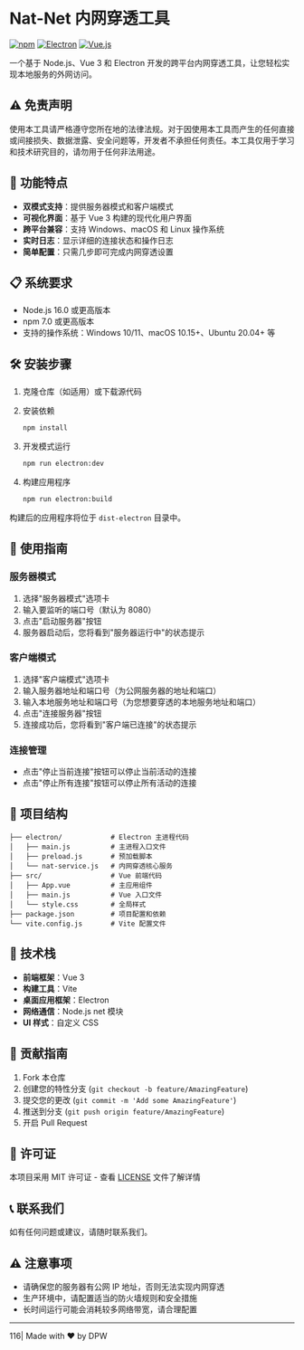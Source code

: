 # Nat-Net 内网穿透工具

[![npm](https://img.shields.io/npm/v/npm.svg)](https://www.npmjs.com/)
[![Electron](https://img.shields.io/badge/Electron-v32.0.0-blue.svg)](https://www.electronjs.org/)
[![Vue.js](https://img.shields.io/badge/Vue.js-v3.5.18-green.svg)](https://vuejs.org/)

一个基于 Node.js、Vue 3 和 Electron 开发的跨平台内网穿透工具，让您轻松实现本地服务的外网访问。

## ⚠️ 免责声明

使用本工具请严格遵守您所在地的法律法规。对于因使用本工具而产生的任何直接或间接损失、数据泄露、安全问题等，开发者不承担任何责任。本工具仅用于学习和技术研究目的，请勿用于任何非法用途。

## 🚀 功能特点

- **双模式支持**：提供服务器模式和客户端模式
- **可视化界面**：基于 Vue 3 构建的现代化用户界面
- **跨平台兼容**：支持 Windows、macOS 和 Linux 操作系统
- **实时日志**：显示详细的连接状态和操作日志
- **简单配置**：只需几步即可完成内网穿透设置

## 📋 系统要求

- Node.js 16.0 或更高版本
- npm 7.0 或更高版本
- 支持的操作系统：Windows 10/11、macOS 10.15+、Ubuntu 20.04+ 等

## 🛠️ 安装步骤

1. 克隆仓库（如适用）或下载源代码

2. 安装依赖
   
   ```bash
   npm install
   ```

3. 开发模式运行
   
   ```bash
   npm run electron:dev
   ```

4. 构建应用程序
   
   ```bash
   npm run electron:build
   ```

构建后的应用程序将位于 `dist-electron` 目录中。

## 📖 使用指南

### 服务器模式

1. 选择"服务器模式"选项卡
2. 输入要监听的端口号（默认为 8080）
3. 点击"启动服务器"按钮
4. 服务器启动后，您将看到"服务器运行中"的状态提示

### 客户端模式

1. 选择"客户端模式"选项卡
2. 输入服务器地址和端口号（为公网服务器的地址和端口）
3. 输入本地服务地址和端口号（为您想要穿透的本地服务地址和端口）
4. 点击"连接服务器"按钮
5. 连接成功后，您将看到"客户端已连接"的状态提示

### 连接管理

- 点击"停止当前连接"按钮可以停止当前活动的连接
- 点击"停止所有连接"按钮可以停止所有活动的连接

## 📁 项目结构

```
├── electron/            # Electron 主进程代码
│   ├── main.js          # 主进程入口文件
│   ├── preload.js       # 预加载脚本
│   └── nat-service.js   # 内网穿透核心服务
├── src/                 # Vue 前端代码
│   ├── App.vue          # 主应用组件
│   ├── main.js          # Vue 入口文件
│   └── style.css        # 全局样式
├── package.json         # 项目配置和依赖
└── vite.config.js       # Vite 配置文件
```

## 🔧 技术栈

- **前端框架**：Vue 3
- **构建工具**：Vite
- **桌面应用框架**：Electron
- **网络通信**：Node.js net 模块
- **UI 样式**：自定义 CSS

## 🤝 贡献指南

1. Fork 本仓库
2. 创建您的特性分支 (`git checkout -b feature/AmazingFeature`)
3. 提交您的更改 (`git commit -m 'Add some AmazingFeature'`)
4. 推送到分支 (`git push origin feature/AmazingFeature`)
5. 开启 Pull Request

## 📄 许可证

本项目采用 MIT 许可证 - 查看 [LICENSE](LICENSE) 文件了解详情

## 📞 联系我们

如有任何问题或建议，请随时联系我们。

## ⚠️ 注意事项

- 请确保您的服务器有公网 IP 地址，否则无法实现内网穿透
- 生产环境中，请配置适当的防火墙规则和安全措施
- 长时间运行可能会消耗较多网络带宽，请合理配置

---

116| Made with ❤️ by DPW
